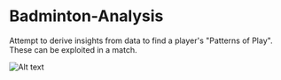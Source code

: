 # Badminton-Analysis
Attempt to derive insights from data to find a player's "Patterns of Play". These can be exploited in a match.


![Alt text](relative/samplereport.jpg?raw=true "Title")
